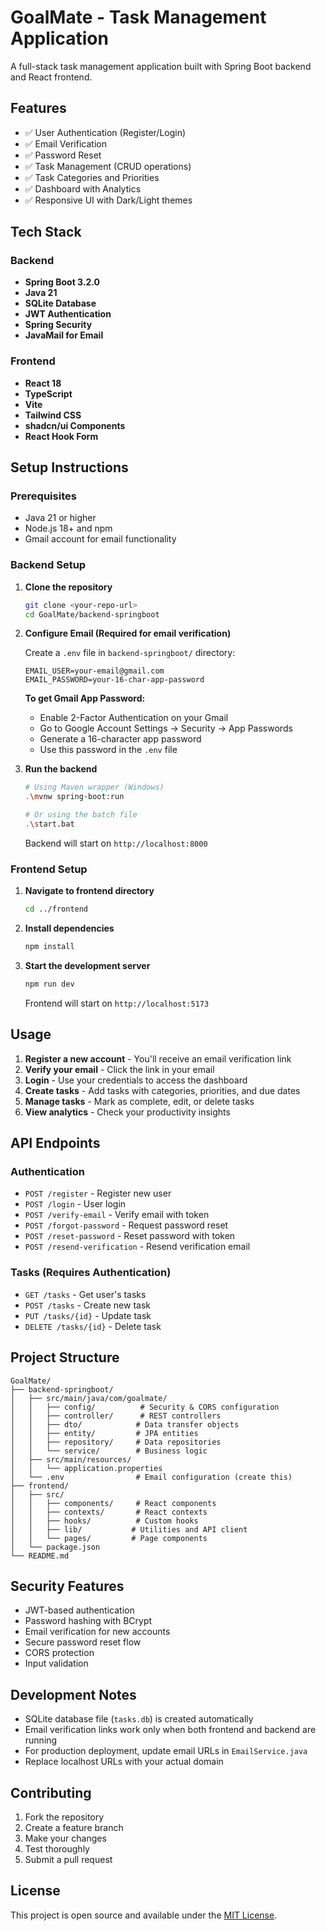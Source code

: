 # GoalMate - Task Management Application

A full-stack task management application built with Spring Boot backend and React frontend.

## Features

- ✅ User Authentication (Register/Login)
- ✅ Email Verification
- ✅ Password Reset
- ✅ Task Management (CRUD operations)
- ✅ Task Categories and Priorities
- ✅ Dashboard with Analytics
- ✅ Responsive UI with Dark/Light themes

## Tech Stack

### Backend
- **Spring Boot 3.2.0**
- **Java 21**
- **SQLite Database**
- **JWT Authentication**
- **Spring Security**
- **JavaMail for Email**

### Frontend
- **React 18**
- **TypeScript**
- **Vite**
- **Tailwind CSS**
- **shadcn/ui Components**
- **React Hook Form**

## Setup Instructions

### Prerequisites
- Java 21 or higher
- Node.js 18+ and npm
- Gmail account for email functionality

### Backend Setup

1. **Clone the repository**
   ```bash
   git clone <your-repo-url>
   cd GoalMate/backend-springboot
   ```

2. **Configure Email (Required for email verification)**
   
   Create a `.env` file in `backend-springboot/` directory:
   ```env
   EMAIL_USER=your-email@gmail.com
   EMAIL_PASSWORD=your-16-char-app-password
   ```
   
   **To get Gmail App Password:**
   - Enable 2-Factor Authentication on your Gmail
   - Go to Google Account Settings → Security → App Passwords
   - Generate a 16-character app password
   - Use this password in the `.env` file

3. **Run the backend**
   ```bash
   # Using Maven wrapper (Windows)
   .\mvnw spring-boot:run
   
   # Or using the batch file
   .\start.bat
   ```
   
   Backend will start on `http://localhost:8000`

### Frontend Setup

1. **Navigate to frontend directory**
   ```bash
   cd ../frontend
   ```

2. **Install dependencies**
   ```bash
   npm install
   ```

3. **Start the development server**
   ```bash
   npm run dev
   ```
   
   Frontend will start on `http://localhost:5173`

## Usage

1. **Register a new account** - You'll receive an email verification link
2. **Verify your email** - Click the link in your email
3. **Login** - Use your credentials to access the dashboard
4. **Create tasks** - Add tasks with categories, priorities, and due dates
5. **Manage tasks** - Mark as complete, edit, or delete tasks
6. **View analytics** - Check your productivity insights

## API Endpoints

### Authentication
- `POST /register` - Register new user
- `POST /login` - User login
- `POST /verify-email` - Verify email with token
- `POST /forgot-password` - Request password reset
- `POST /reset-password` - Reset password with token
- `POST /resend-verification` - Resend verification email

### Tasks (Requires Authentication)
- `GET /tasks` - Get user's tasks
- `POST /tasks` - Create new task
- `PUT /tasks/{id}` - Update task
- `DELETE /tasks/{id}` - Delete task

## Project Structure

```
GoalMate/
├── backend-springboot/
│   ├── src/main/java/com/goalmate/
│   │   ├── config/          # Security & CORS configuration
│   │   ├── controller/      # REST controllers
│   │   ├── dto/            # Data transfer objects
│   │   ├── entity/         # JPA entities
│   │   ├── repository/     # Data repositories
│   │   └── service/        # Business logic
│   ├── src/main/resources/
│   │   └── application.properties
│   └── .env                # Email configuration (create this)
├── frontend/
│   ├── src/
│   │   ├── components/     # React components
│   │   ├── contexts/       # React contexts
│   │   ├── hooks/          # Custom hooks
│   │   ├── lib/           # Utilities and API client
│   │   └── pages/         # Page components
│   └── package.json
└── README.md
```

## Security Features

- JWT-based authentication
- Password hashing with BCrypt
- Email verification for new accounts
- Secure password reset flow
- CORS protection
- Input validation

## Development Notes

- SQLite database file (`tasks.db`) is created automatically
- Email verification links work only when both frontend and backend are running
- For production deployment, update email URLs in `EmailService.java`
- Replace localhost URLs with your actual domain

## Contributing

1. Fork the repository
2. Create a feature branch
3. Make your changes
4. Test thoroughly
5. Submit a pull request

## License

This project is open source and available under the [MIT License](LICENSE).